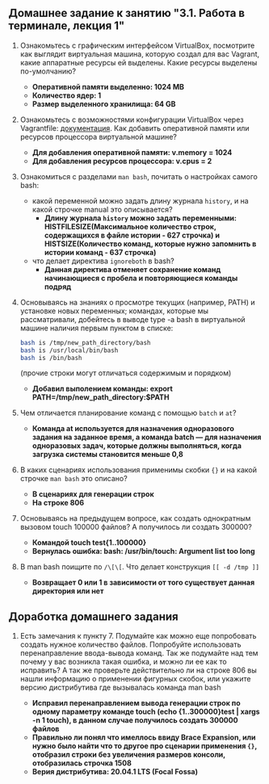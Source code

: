 ## Домашнее задание к занятию "3.1. Работа в терминале, лекция 1"

1. Ознакомьтесь с графическим интерфейсом VirtualBox, посмотрите как выглядит виртуальная машина, 
   которую создал для вас Vagrant, какие аппаратные ресурсы ей выделены. Какие ресурсы выделены по-умолчанию?
    - **Оперативной памяти выделенно: 1024 MB**
    - **Количество ядер: 1**
    - **Размер выделенного хранилища: 64 GB**

1. Ознакомьтесь с возможностями конфигурации VirtualBox через Vagrantfile: 
   [документация](https://www.vagrantup.com/docs/providers/virtualbox/configuration.html). 
   Как добавить оперативной памяти или ресурсов процессора виртуальной машине?
    - **Для добавления оперативной памяти: v.memory = 1024**
    - **Для добавления ресурсов процессора: v.cpus = 2**


1. Ознакомиться с разделами `man bash`, почитать о настройках самого bash:
    - какой переменной можно задать длину журнала `history`, и на какой строчке manual это описывается?
        - **Длину журнала `history` можно задать переменными: HISTFILESIZE(Максимальное количество строк, содержащихся в файле истории - 627 строчка) 
          и HISTSIZE(Количество команд, которые нужно запомнить в истории команд - 637 строчка)**
    - что делает директива `ignoreboth` в bash?
        - **Данная директива отменяет сохранение команд начинающиеся с пробела и повторяющиеся команды подряд**

1. Основываясь на знаниях о просмотре текущих (например, PATH) и установке новых переменных; командах, которые мы рассматривали, добейтесь в выводе type -a bash в виртуальной машине наличия первым пунктом в списке:

	```bash
	bash is /tmp/new_path_directory/bash
	bash is /usr/local/bin/bash
	bash is /bin/bash
	```

	(прочие строки могут отличаться содержимым и порядком)

    - **Добавил выполением команды: export PATH=/tmp/new_path_directory:$PATH**
    
1. Чем отличается планирование команд с помощью `batch` и `at`?
    - **Команда at используется для назначения одноразового задания на заданное время, а команда batch — для назначения одноразовых задач, которые должны выполняться, когда загрузка системы становится меньше 0,8**
    
1. В каких сценариях использования применимы скобки `{}` и на какой строчке `man bash` это описано?
   - **В сценариях для генерации строк**
   - **На строке 806**

1. Основываясь на предыдущем вопросе, как создать однократным вызовом touch 100000 файлов? 
   А получилось ли создать 300000?
   - **Командой touch test{1..100000}**
   - **Вернулась ошибка: bash: /usr/bin/touch: Argument list too long**
   
1. В man bash поищите по `/\[\[`. Что делает конструкция `[[ -d /tmp ]]`
   - **Возвращает 0 или 1 в зависимости от того существует данная директория или нет**
   
## Доработка домашнего задания

1. Есть замечания к пункту 7. Подумайте как можно еще попробовать создать нужное количество файлов. 
   Попробуйте использовать перенаправление ввода-вывода команд. 
   Так же подумайте над тем почему у вас возникла такая ошибка, и можно ли ее как то исправить? 
   А так же проверьте действительно ли на строке 806 вы нашли информацию о применении 
   фигурных скобок, или укажите версию дистрибутива где вызывалась команда man bash
   
   - **Исправил перенаправлением вывода генерации строк по одному параметру команде touch (echo {1..300000}test | xargs -n 1 touch), 
     в данном случае получилось создать 300000 файлов**
   - **Правильно ли понял что имеллось ввиду Brace Expansion, или нужно было найти что то другое про сценарии применения `{}`, 
     отобразил строки без увеличения размеров консоли, отобразилась строчка 1508**
   - **Верия дистрибутива: 20.04.1 LTS (Focal Fossa)**